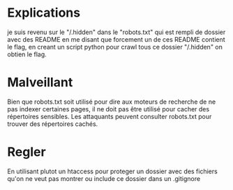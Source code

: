 # Explications
je suis revenu sur le "/.hidden" dans le "robots.txt" qui est rempli de dossier avec des README en me disant que forcement un de ces README contient le flag, en creant un script python pour crawl tous ce dossier "/.hidden" on obtien le flag.


# Malveillant
Bien que robots.txt soit utilisé pour dire aux moteurs de recherche de ne pas indexer certaines pages, il ne doit pas être utilisé pour cacher des répertoires sensibles. Les attaquants peuvent consulter robots.txt pour trouver des répertoires cachés.

# Regler
En utilisant plutot un htaccess pour proteger un dossier avec des fichiers qu'on ne veut pas montrer ou include ce dossier dans un .gitignore